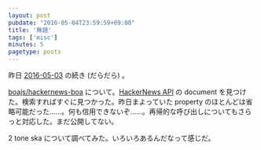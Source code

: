 ```yaml
---
layout: post
pubdate: "2016-05-04T23:59:59+09:00"
title: '無題'
tags: ['misc']
minutes: 5
pagetype: posts
---
```

昨日 [2016-05-03][] の続き (だらだら) 。

[boajs/hackernews-boa][] について。[HackerNews API](https://github.com/HackerNews/API/tree/831ca52999b4ac9b0b27a60fcd4e80e5bff341a7) の document を見つけた。検索すればすぐに見つかった。昨日まよっていた property のほとんどは省略可能だった……。何も信用できないぞ……。再帰的な呼び出しについてもさらっと対応した。まだ公開してない。

2 tone ska について調べてみた。いろいろあるんだなって感じだ。

[2016-05-03]: http://blog.bouzuya.net/2016/05/03/
[boajs/hackernews-boa]: https://github.com/boajs/hackernews-boa

